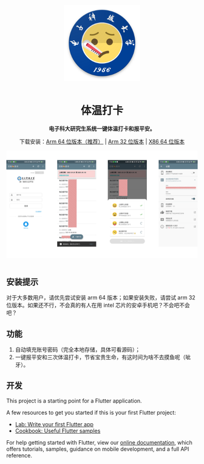 

<div align="center">
<img align="center" src="./imgs/web_hi_res_512.png" alt="icon" height=200/>
<br/><br/>
<h1 align="center">体温打卡</h1>

<b>电子科大研究生系统一键体温打卡和报平安。</b>

<p>下载安装：<a href="https://github.com/Yidadaa/Auto-Check-Temperature/releases/latest/download/app-arm64-v8a-release.apk">Arm 64 位版本（推荐）</a> | <a href="https://github.com/Yidadaa/Auto-Check-Temperature/releases/latest/download/app-armeabi-v7a-release.apk.apk">Arm 32 位版本</a> | <a href="https://github.com/Yidadaa/Auto-Check-Temperature/releases/latest/download/app-x86_64-release.apk">X86 64 位版本</a> </p>

<img align="center" src="./imgs/screenshot.png" alt="screenshot"/>
</div>

<br/>

## 安装提示
对于大多数用户，请优先尝试安装 arm 64 版本；如果安装失败，请尝试 arm 32 位版本。如果还不行，不会真的有人在用 intel 芯片的安卓手机吧？不会吧不会吧？

## 功能
1. 自动填充账号密码（完全本地存储，具体可看源码）；
2. 一键报平安和三次体温打卡，节省宝贵生命，有这时间为啥不去摸鱼呢（呲牙）。

## 开发

This project is a starting point for a Flutter application.

A few resources to get you started if this is your first Flutter project:

- [Lab: Write your first Flutter app](https://flutter.dev/docs/get-started/codelab)
- [Cookbook: Useful Flutter samples](https://flutter.dev/docs/cookbook)

For help getting started with Flutter, view our
[online documentation](https://flutter.dev/docs), which offers tutorials,
samples, guidance on mobile development, and a full API reference.
